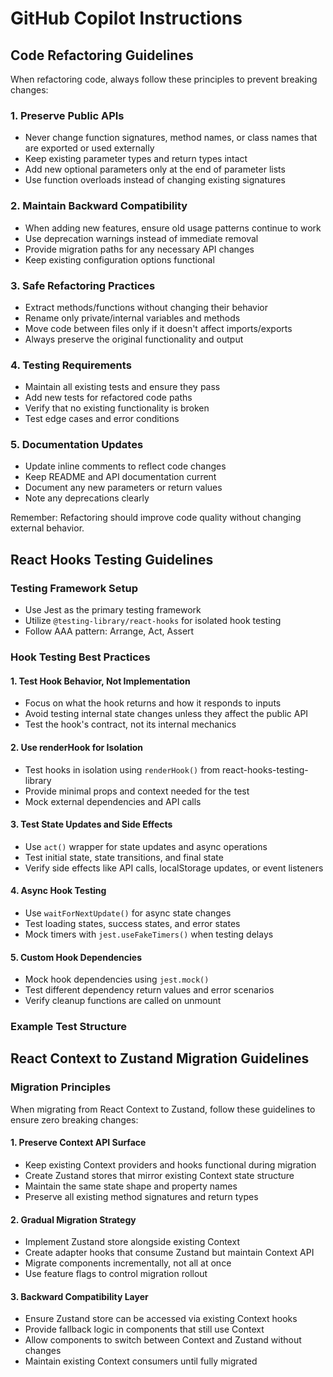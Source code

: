 # GitHub Copilot Instructions

## Code Refactoring Guidelines

When refactoring code, always follow these principles to prevent breaking changes:

### 1. Preserve Public APIs

- Never change function signatures, method names, or class names that are exported or used externally
- Keep existing parameter types and return types intact
- Add new optional parameters only at the end of parameter lists
- Use function overloads instead of changing existing signatures

### 2. Maintain Backward Compatibility

- When adding new features, ensure old usage patterns continue to work
- Use deprecation warnings instead of immediate removal
- Provide migration paths for any necessary API changes
- Keep existing configuration options functional

### 3. Safe Refactoring Practices

- Extract methods/functions without changing their behavior
- Rename only private/internal variables and methods
- Move code between files only if it doesn't affect imports/exports
- Always preserve the original functionality and output

### 4. Testing Requirements

- Maintain all existing tests and ensure they pass
- Add new tests for refactored code paths
- Verify that no existing functionality is broken
- Test edge cases and error conditions

### 5. Documentation Updates

- Update inline comments to reflect code changes
- Keep README and API documentation current
- Document any new parameters or return values
- Note any deprecations clearly

Remember: Refactoring should improve code quality without changing external behavior.

## React Hooks Testing Guidelines

### Testing Framework Setup

- Use Jest as the primary testing framework
- Utilize `@testing-library/react-hooks` for isolated hook testing
- Follow AAA pattern: Arrange, Act, Assert

### Hook Testing Best Practices

#### 1. Test Hook Behavior, Not Implementation

- Focus on what the hook returns and how it responds to inputs
- Avoid testing internal state changes unless they affect the public API
- Test the hook's contract, not its internal mechanics

#### 2. Use renderHook for Isolation

- Test hooks in isolation using `renderHook()` from react-hooks-testing-library
- Provide minimal props and context needed for the test
- Mock external dependencies and API calls

#### 3. Test State Updates and Side Effects

- Use `act()` wrapper for state updates and async operations
- Test initial state, state transitions, and final state
- Verify side effects like API calls, localStorage updates, or event listeners

#### 4. Async Hook Testing

- Use `waitForNextUpdate()` for async state changes
- Test loading states, success states, and error states
- Mock timers with `jest.useFakeTimers()` when testing delays

#### 5. Custom Hook Dependencies

- Mock hook dependencies using `jest.mock()`
- Test different dependency return values and error scenarios
- Verify cleanup functions are called on unmount

### Example Test Structure

## React Context to Zustand Migration Guidelines

### Migration Principles

When migrating from React Context to Zustand, follow these guidelines to ensure zero breaking changes:

#### 1. Preserve Context API Surface

- Keep existing Context providers and hooks functional during migration
- Create Zustand stores that mirror existing Context state structure
- Maintain the same state shape and property names
- Preserve all existing method signatures and return types

#### 2. Gradual Migration Strategy

- Implement Zustand store alongside existing Context
- Create adapter hooks that consume Zustand but maintain Context API
- Migrate components incrementally, not all at once
- Use feature flags to control migration rollout

#### 3. Backward Compatibility Layer

- Ensure Zustand store can be accessed via existing Context hooks
- Provide fallback logic in components that still use Context
- Allow components to switch between Context and Zustand without changes
- Maintain existing Context consumers until fully migrated
